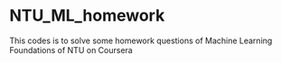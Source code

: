 # NTU_ML_homework
This codes is to solve some homework questions of Machine Learning Foundations of NTU on Coursera
